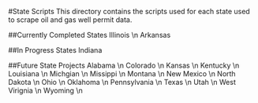 #State Scripts
This directory contains the scripts used for each state used to scrape oil and gas well permit data.

##Currently Completed States
Illinois \n
Arkansas

##In Progress States
Indiana

##Future State Projects
Alabama \n
Colorado \n
Kansas \n
Kentucky \n
Louisiana \n
Michgian \n
Missippi \n
Montana \n
New Mexico \n
North Dakota \n
Ohio \n
Oklahoma \n
Pennsylvania \n
Texas \n
Utah \n
West Virignia \n
Wyoming \n
